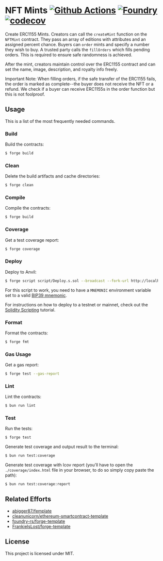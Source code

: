 # NFT Mints [![Github Actions][gha-badge]][gha] [![Foundry][foundry-badge]][foundry] [![codecov](https://codecov.io/github/PartyDAO/nft-mints/graph/badge.svg?token=4N8NBEBM91)](https://codecov.io/github/PartyDAO/nft-mints)

[gha]: https://github.com/PartyDAO/nft-mints/actions
[gha-badge]: https://github.com/PartyDAO/nft-mints/actions/workflows/ci.yml/badge.svg
[foundry]: https://getfoundry.sh/
[foundry-badge]: https://img.shields.io/badge/Built%20with-Foundry-FFDB1C.svg

Create ERC1155 Mints. Creators can call the `createMint` function on the `NFTMint` contract. They pass an array of
editions with attributes and an assigned percent chance. Buyers can `order` mints and specify a number they wish to buy.
A trusted party calls the `fillOrders` which fills pending orders. This is required to ensure safe randomness is
achieved.

After the mint, creators maintain control over the ERC1155 contract and can set the name, image, description, and
royalty info freely.

Important Note: When filling orders, if the safe transfer of the ERC1155 fails, the order is marked as complete--the
buyer does not receive the NFT or a refund. We check if a buyer can receive ERC1155s in the order function but this is
not foolproof.

## Usage

This is a list of the most frequently needed commands.

### Build

Build the contracts:

```sh
$ forge build
```

### Clean

Delete the build artifacts and cache directories:

```sh
$ forge clean
```

### Compile

Compile the contracts:

```sh
$ forge build
```

### Coverage

Get a test coverage report:

```sh
$ forge coverage
```

### Deploy

Deploy to Anvil:

```sh
$ forge script script/Deploy.s.sol --broadcast --fork-url http://localhost:8545
```

For this script to work, you need to have a `MNEMONIC` environment variable set to a valid
[BIP39 mnemonic](https://iancoleman.io/bip39/).

For instructions on how to deploy to a testnet or mainnet, check out the
[Solidity Scripting](https://book.getfoundry.sh/tutorials/solidity-scripting.html) tutorial.

### Format

Format the contracts:

```sh
$ forge fmt
```

### Gas Usage

Get a gas report:

```sh
$ forge test --gas-report
```

### Lint

Lint the contracts:

```sh
$ bun run lint
```

### Test

Run the tests:

```sh
$ forge test
```

Generate test coverage and output result to the terminal:

```sh
$ bun run test:coverage
```

Generate test coverage with lcov report (you'll have to open the `./coverage/index.html` file in your browser, to do so
simply copy paste the path):

```sh
$ bun run test:coverage:report
```

## Related Efforts

- [abigger87/femplate](https://github.com/abigger87/femplate)
- [cleanunicorn/ethereum-smartcontract-template](https://github.com/cleanunicorn/ethereum-smartcontract-template)
- [foundry-rs/forge-template](https://github.com/foundry-rs/forge-template)
- [FrankieIsLost/forge-template](https://github.com/FrankieIsLost/forge-template)

## License

This project is licensed under MIT.
